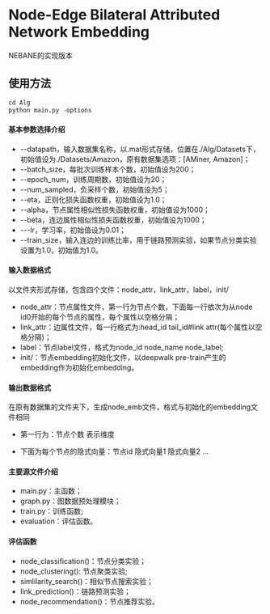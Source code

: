 # Node-Edge Bilateral Attributed Network Embedding

NEBANE的实现版本

## 使用方法

```python
cd Alg
python main.py -options
```

#### 基本参数选择介绍

- --datapath，输入数据集名称，以.mat形式存储，位置在./Alg/Datasets下，初始值设为./Datasets/Amazon，原有数据集选项：[AMiner, Amazon]；
- --batch_size，每批次训练样本个数，初始值设为200；
- --epoch_num，训练周期数，初始值设为20；
- --num_sampled，负采样个数，初始值设为5；
- --eta，正则化损失函数权重，初始值设为1.0；
- --alpha，节点属性相似性损失函数权重，初始值设为1000；
- --beta，连边属性相似性损失函数权重，初始值设为1000；
- ---lr，学习率，初始值设为0.01；
- --train_size，输入连边的训练比率，用于链路预测实验，如果节点分类实验设置为1.0，初始值为1.0。

#### 输入数据格式

以文件夹形式存储，包含四个文件：node_attr，link_attr，label，init/
- node_attr：节点属性文件，第一行为节点个数，下面每一行依次为从node id0开始的每个节点的属性，每个属性以空格分隔；
- link_attr：边属性文件，每一行格式为:head_id tail_id#link attr(每个属性以空格分隔)；
- label：节点label文件，格式为node_id node_name node_label;
- init/：节点embedding初始化文件，以deepwalk pre-train产生的embedding作为初始化embedding。

#### 输出数据格式

在原有数据集的文件夹下，生成node_emb文件，格式与初始化的embedding文件相同

- 第一行为：节点个数 表示维度

- 下面为每个节点的隐式向量：节点id 隐式向量1  隐式向量2 ...

#### 主要源文件介绍

- main.py：主函数；
- graph.py：图数据预处理模块；
- train.py：训练函数;
- evaluation：评估函数。

#### 评估函数

- node_classification()：节点分类实验；
- node_clustering(): 节点聚类实验;
- simlilarity_search()：相似节点搜索实验；
- link_prediction()：链路预测实验；
- node_recommendation()：节点推荐实验。

